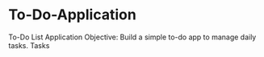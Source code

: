 # To-Do-Application
To-Do List Application Objective: Build a simple to-do app to manage daily tasks. Tasks
